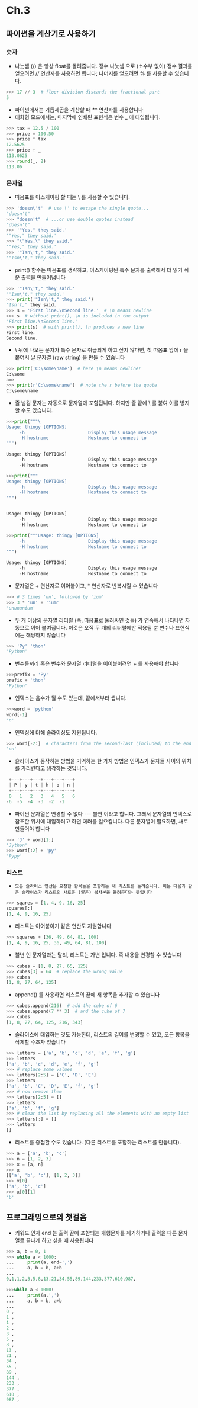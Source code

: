 # Ch.3
## 파이썬을 계산기로 사용하기
### 숫자
- 나눗셈 (/) 은 항상 float를 돌려줍니다. 정수 나눗셈 으로 (소수부 없이) 정수 결과를 얻으려면 // 연산자를 사용하면 됩니다; 나머지를 얻으려면 % 를 사용할 수 있습니다.
~~~python
>>> 17 // 3  # floor division discards the fractional part
5
~~~
- 파이썬에서는 거듭제곱을 계산할 때 ** 연산자를 사용합니다
- 대화형 모드에서는, 마지막에 인쇄된 표현식은 변수 _ 에 대입됩니다.
~~~python
>>> tax = 12.5 / 100
>>> price = 100.50
>>> price * tax
12.5625
>>> price + _
113.0625
>>> round(_, 2)
113.06
~~~
### 문자열
- 따옴표를 이스케이핑 할 때는 \ 를 사용할 수 있습니다.
~~~python
>>> 'doesn\'t'  # use \' to escape the single quote...
"doesn't"
>>> "doesn't"  # ...or use double quotes instead
"doesn't"
>>> '"Yes," they said.'
'"Yes," they said.'
>>> "\"Yes,\" they said."
'"Yes," they said.'
>>> '"Isn\'t," they said.'
'"Isn\'t," they said.'
~~~
- print() 함수는 따옴표를 생략하고, 이스케이핑된 특수 문자를 출력해서 더 읽기 쉬운 출력을 만들어냅니다
~~~python
>>> '"Isn\'t," they said.'
'"Isn\'t," they said.'
>>> print('"Isn\'t," they said.')
"Isn't," they said.
>>> s = 'First line.\nSecond line.'  # \n means newline
>>> s  # without print(), \n is included in the output
'First line.\nSecond line.'
>>> print(s)  # with print(), \n produces a new line
First line.
Second line.
~~~
- \ 뒤에 나오는 문자가 특수 문자로 취급되게 하고 싶지 않다면, 첫 따옴표 앞에 r 을 붙여서 날 문자열 (raw string) 을 만들 수 있습니다
~~~python
>>> print('C:\some\name')  # here \n means newline!
C:\some
ame
>>> print(r'C:\some\name')  # note the r before the quote
C:\some\name
~~~
- 줄 넘김 문자는 자동으로 문자열에 포함됩니다. 하지만 줄 끝에 \ 를 붙여 이를 방지할 수도 있습니다.
~~~python
>>>print("""\
Usage: thingy [OPTIONS]
     -h                        Display this usage message
     -H hostname               Hostname to connect to
""")

Usage: thingy [OPTIONS]
     -h                        Display this usage message
     -H hostname               Hostname to connect to
~~~
~~~python
>>>print("""
Usage: thingy [OPTIONS]
     -h                        Display this usage message
     -H hostname               Hostname to connect to
""")


Usage: thingy [OPTIONS]
     -h                        Display this usage message
     -H hostname               Hostname to connect to
~~~
~~~python
>>>print("""Usage: thingy [OPTIONS]
     -h                        Display this usage message
     -H hostname               Hostname to connect to
""")

Usage: thingy [OPTIONS]
     -h                        Display this usage message
     -H hostname               Hostname to connect to
~~~
- 문자열은 + 연산자로 이어붙이고, * 연산자로 반복시킬 수 있습니다
~~~python
>>> # 3 times 'un', followed by 'ium'
>>> 3 * 'un' + 'ium'
'unununium'
~~~
- 두 개 이상의 문자열 리터럴 (즉, 따옴표로 둘러싸인 것들) 가 연속해서 나타나면 자동으로 이어 붙여집니다. 이것은 오직 두 개의 리터럴에만 적용될 뿐 변수나 표현식에는 해당하지 않습니다
~~~python
>>> 'Py' 'thon'
'Python'
~~~
- 변수들끼리 혹은 변수와 문자열 리터럴을 이어붙이려면 + 를 사용해야 합니다
~~~python
>>>prefix = 'Py'
prefix + 'thon'
'Python'
~~~
- 인덱스는 음수가 될 수도 있는데, 끝에서부터 셉니다.
~~~python
>>>word = 'python'
word[-1]
'n'
~~~
- 인덱싱에 더해 슬라이싱도 지원됩니다.
~~~python
>>> word[-2:]  # characters from the second-last (included) to the end
'on'
~~~
- 슬라이스가 동작하는 방법을 기억하는 한 가지 방법은 인덱스가 문자들 사이의 위치를 가리킨다고 생각하는 것입니다.
~~~python
 +---+---+---+---+---+---+
 | P | y | t | h | o | n |
 +---+---+---+---+---+---+
 0   1   2   3   4   5   6
-6  -5  -4  -3  -2  -1
~~~
- 파이썬 문자열은 변경할 수 없다 --- 불변 이라고 합니다. 그래서 문자열의 인덱스로 참조한 위치에 대입하려고 하면 에러를 일으킵니다. 다른 문자열이 필요하면, 새로 만들어야 합니다
~~~python
>>> 'J' + word[1:]
'Jython'
>>> word[:2] + 'py'
'Pypy'
~~~
### 리스트
- ``모든 슬라이스 연산은 요청한 항목들을 포함하는 새 리스트를 돌려줍니다. 이는 다음과 같은 슬라이스가 리스트의 새로운 (얕은) 복사본을 돌려준다는 뜻입니다``
~~~python
>>> sqares = [1, 4, 9, 16, 25] 
squares[:]
[1, 4, 9, 16, 25]
~~~
- 리스트는 이어붙이기 같은 연산도 지원합니다
~~~python
>>> squares + [36, 49, 64, 81, 100]
[1, 4, 9, 16, 25, 36, 49, 64, 81, 100]
~~~
- 불변 인 문자열과는 달리, 리스트는 가변 입니다. 즉 내용을 변경할 수 있습니다
~~~python
>>> cubes = [1, 8, 27, 65, 125]
>>> cubes[3] = 64  # replace the wrong value
>>> cubes
[1, 8, 27, 64, 125]
~~~
- append() 를 사용하면 리스트의 끝에 새 항목을 추가할 수 있습니다
~~~python
>>> cubes.append(216)  # add the cube of 6
>>> cubes.append(7 ** 3)  # and the cube of 7
>>> cubes
[1, 8, 27, 64, 125, 216, 343]
~~~
- 슬라이스에 대입하는 것도 가능한데, 리스트의 길이를 변경할 수 있고, 모든 항목을 삭제할 수조차 있습니다
~~~python
>>> letters = ['a', 'b', 'c', 'd', 'e', 'f', 'g']
>>> letters
['a', 'b', 'c', 'd', 'e', 'f', 'g']
>>> # replace some values
>>> letters[2:5] = ['C', 'D', 'E']
>>> letters
['a', 'b', 'C', 'D', 'E', 'f', 'g']
>>> # now remove them
>>> letters[2:5] = []
>>> letters
['a', 'b', 'f', 'g']
>>> # clear the list by replacing all the elements with an empty list
>>> letters[:] = []
>>> letters
[]
~~~
- 리스트를 중첩할 수도 있습니다. (다른 리스트를 포함하는 리스트를 만듭니다).
~~~python
>>> a = ['a', 'b', 'c']
>>> n = [1, 2, 3]
>>> x = [a, n]
>>> x
[['a', 'b', 'c'], [1, 2, 3]]
>>> x[0]
['a', 'b', 'c']
>>> x[0][1]
'b'
~~~

## 프로그래밍으로의 첫걸음
- 키워드 인자 end 는 출력 끝에 포함되는 개행문자를 제거하거나 출력을 다른 문자열로 끝나게 하고 싶을 때 사용됩니다
~~~python
>>> a, b = 0, 1
>>> while a < 1000:
...     print(a, end=',')
...     a, b = b, a+b
...
0,1,1,2,3,5,8,13,21,34,55,89,144,233,377,610,987,
~~~
~~~python
>>>while a < 1000:
...     print(a,',')
...     a, b = b, a+b
...
0 ,
1 ,
1 ,
2 ,
3 ,
5 ,
8 ,
13 ,
21 ,
34 ,
55 ,
89 ,
144 ,
233 ,
377 ,
610 ,
987 ,
~~~
     
